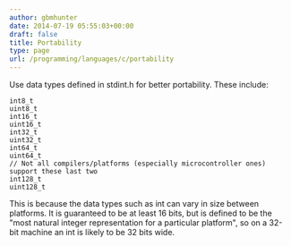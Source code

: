 ```yaml
---
author: gbmhunter
date: 2014-07-19 05:55:03+00:00
draft: false
title: Portability
type: page
url: /programming/languages/c/portability
---
```


Use data types defined in stdint.h for better portability. These include:




    
    
    int8_t
    uint8_t
    int16_t
    uint16_t
    int32_t
    uint32_t
    int64_t
    uint64_t
    // Not all compilers/platforms (especially microcontroller ones) support these last two
    int128_t
    uint128_t 
    





This is because the data types such as int can vary in size between platforms. It is guaranteed to be at least 16 bits, but is defined to be the "most natural integer representation for a particular platform", so on a 32-bit machine an int is likely to be 32 bits wide.
